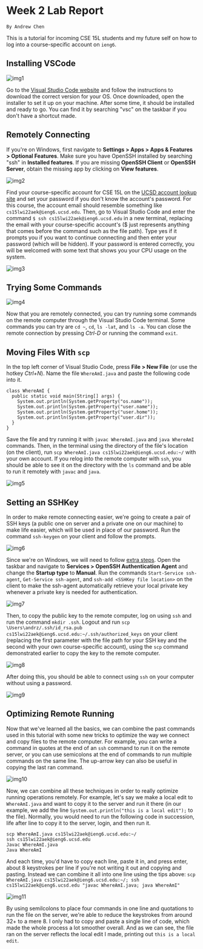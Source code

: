 # Week 2 Lab Report
`By Andrew Chen`

This is a tutorial for incoming CSE 15L students and my future self on how to log into a course-specific account on `ieng6`.

## Installing VSCode

![img1](images\week-2\lab-report-wk-2-1.png)

Go to the [Visual Studio Code website](https://code.visualstudio.com/) and follow the instructions to download the correct version for your OS. Once downloaded, open the installer to set it up on your machine. After some time, it should be installed and ready to go. You can find it by searching "vsc" on the taskbar if you don't have a shortcut made.

## Remotely Connecting
If you're on Windows, first navigate to **Settings > Apps > Apps & Features > Optional Features**. Make sure you have OpenSSH installed by searching "ssh" in **Installed features**. If you are missing **OpenSSH Client** or **OpenSSH Server**, obtain the missing app by clicking on **View features**.

![img2](images\week-2\lab-report-wk-2-2.png)

Find your course-specific account for CSE 15L on the [UCSD account lookup site](https://sdacs.ucsd.edu/~icc/index.php) and set your password if you don't know the account's password. For this course, the account email should resemble something like `cs15lwi22aek@ieng6.ucsd.edu`. Then, go to Visual Studio Code and enter the command `$ ssh cs15lwi22aek@ieng6.ucsd.edu` in a new terminal, replacing the email with your course-specific account's ($ just represents anything that comes before the command such as the file path). Type yes if it prompts you if you want to continue connecting and then enter your password (which will be hidden). If your password is entered correctly, you will be welcomed with some text that shows you your CPU usage on the system.

![img3](images\week-2\lab-report-wk-2-3.png)

## Trying Some Commands

![img4](images\week-2\lab-report-wk-2-4.png)

Now that you are remotely connected, you can try running some commands on the remote computer through the Visual Studio Code terminal. Some commands you can try are `cd ~`, `cd`, `ls -lat`, and `ls -a`. You can close the remote connection by pressing *Ctrl-D* or running the command `exit`.

## Moving Files With `scp`
In the top left corner of Visual Studio Code, press **File > New File** (or use the hotkey *Ctrl+N*). Name the file `WhereAmI.java` and paste the following code into it.

```
class WhereAmI {
  public static void main(String[] args) {
    System.out.println(System.getProperty("os.name"));
    System.out.println(System.getProperty("user.name"));
    System.out.println(System.getProperty("user.home"));
    System.out.println(System.getProperty("user.dir"));
  }
}
```

Save the file and try running it with `javac WhereAmI.java` and `java WhereAmI` commands. Then, in the terminal using the directory of the file's location (on the client), run `scp WhereAmI.java cs15lwi22aek@ieng6.ucsd.edu:~/` with your own account. If you relog into the remote computer with `ssh`, you should be able to see it on the directory with the `ls` command and be able to run it remotely with `javac` and `java`.

![img5](images\week-2\lab-report-wk-2-5.png)

## Setting an SSHKey
In order to make remote connecting easier, we're going to create a pair of SSH keys (a public one on server and a private one on our machine) to make life easier, which will be used in place of our password. Run the command `ssh-keygen` on your client and follow the prompts. 

![img6](images\week-2\lab-report-wk-2-6.png)

Since we're on Windows, we will need to follow [extra steps](https://docs.microsoft.com/en-us/windows-server/administration/openssh/openssh_keymanagement#user-key-generation). Open the taskbar and navigate to **Services > OpenSSH Authentication Agent** and change the **Startup type** to **Manual**. Run the commands `Start-Service ssh-agent`, `Get-Service ssh-agent`, and `ssh-add <SSHKey file location>` on the client to make the ssh-agent automatically retrieve your local private key whenever a private key is needed for authentication.

![img7](images\week-2\lab-report-wk-2-7.png)

Then, to copy the public key to the remote computer, log on using `ssh` and run the command `mkdir .ssh`. Logout and run `scp \Users\andrz/.ssh/id_rsa.pub cs15lwi22aek@ieng6.ucsd.edu:~/.ssh/authorized_keys` on your client (replacing the first parameter with the file path for your SSH key and the second with your own course-specific account), using the `scp` command demonstrated earlier to copy the key to the remote computer. 

![img8](images\week-2\lab-report-wk-2-8.png)

After doing this, you should be able to connect using `ssh` on your computer without using a password.

![img9](images\week-2\lab-report-wk-2-9.png)

## Optimizing Remote Running
Now that we've learned all the basics, we can combine the past commands used in this tutorial with some new tricks to optimize the way we connect and copy files to the remote computer. For example, you can write a command in quotes at the end of an `ssh` command to run it on the remote server, or you can use semicolons at the end of commands to run multiple commands on the same line. The up-arrow key can also be useful in copying the last ran command.

![img10](images\week-2\lab-report-wk-2-10.png)

Now, we can combine all these techniques in order to really optimize running operations remotely. For example, let's say we make a local edit to `WhereAmI.java` and want to copy it to the server and run it there (in our example, we add the line `System.out.println("this is a local edit");` to the file). Normally, you would need to run the following code in succession, life after line to copy it to the server, login, and then run it.

```
scp WhereAmI.java cs15lwi22aek@ieng6.ucsd.edu:~/
ssh cs15lwi22aek@ieng6.ucsd.edu
Javac WhereAmI.java
Java WhereAmI
```

And each time, you'd have to copy each line, paste it in, and press enter, about 8 keystrokes per line if you're not writing it out and copying and pasting. Instead we can combine it all into one line using the tips above: `scp WhereAmI.java cs15lwi22aek@ieng6.ucsd.edu:~/; ssh cs15lwi22aek@ieng6.ucsd.edu "javac WhereAmI.java; java WhereAmI"`

![img11](images\week-2\lab-report-wk-2-11.png)

By using semilcolons to place four commands in one line and quotations to run the file on the server, we're able to reduce the keystrokes from around 32+ to a mere 8. I only had to copy and paste a single line of code, which made the whole process a lot smoother overall. And as we can see, the file ran on the server reflects the local edit I made, printing out `this is a local edit`.